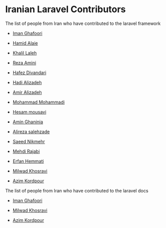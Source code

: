 # Iranian Laravel Contributors
The list of people from Iran who have contributed to the laravel framework

- <a href="https://github.com/laravel/framework/pulls?q=is%3Apr+author%3Aimanghafoori1+is%3Amerged">Iman Ghafoori</a>

- <a href="https://github.com/laravel/framework/pulls?q=is%3Apr+author%3Ahalaei+is%3Amerged">Hamid Alaie</a>

- <a href="https://github.com/laravel/framework/pulls?q=is%3Apr+author%3Akhalilst+is%3Amerged">Khalil Laleh</a>

- <a href="https://github.com/laravel/framework/pulls?q=is%3Apr+author%3Arezaamini-ir+is%3Amerged">Reza Amini</a>

- <a href="https://github.com/laravel/framework/pulls?q=is%3Apr+is%3Amerged+author%3Ahafezdivandari+">Hafez Divandari</a>

- <a href="https://github.com/laravel/framework/pulls?q=is%3Apr+author%3AhAz5+is%3Amerged">Hadi Alizadeh</a>

- <a href="https://github.com/laravel/framework/pulls?q=is%3Apr+author%3Aamir9480+is%3Amerged+">Amir Alizadeh
</a>

- <a href="https://github.com/laravel/framework/pulls?q=is%3Amerged+is%3Apr+author%3Am-mohammadi1+">Mohammad Mohammadi
</a>

- <a href="https://github.com/laravel/framework/pulls?q=is%3Apr+author%3AHesammousavi+is%3Amerged">Hesam mousavi
</a>

- <a href="https://github.com/laravel/framework/pulls?q=is%3Apr+is%3Amerged+author%3Aghaninia+">Amin Ghaninia
</a>

- <a href="https://github.com/laravel/framework/pulls?q=is%3Apr+author%3Aalirezasalehizadeh+is%3Aclosed+is%3Amerged">Alireza salehzade
</a>

- <a href="https://github.com/laravel/framework/pulls?q=is%3Apr+is%3Aclosed+author%3ASaeedNikmehr">Saeed Nikmehr
</a>

- <a href="https://github.com/laravel/framework/pulls?q=is%3Apr+author%3Amehdirajabi59+is%3Amerged">Mehdi Rajabi
</a>

- <a href="https://github.com/laravel/framework/pulls?q=is%3Apr+author%3Aerfanhemmati+is%3Amerged+">Erfan Hemmati
</a>

- <a href="https://github.com/laravel/framework/pulls?q=is%3Amerged+is%3Apr+author%3Amilwad-dev+">Milwad Khosravi
  </a>

- <a href="https://github.com/laravel/framework/pulls?q=is%3Apr+author%3Aazim-kordpour+is%3Amerged">Azim Kordpour</a>

The list of people from Iran who have contributed to the laravel docs

- <a href="https://github.com/laravel/docs/pulls?q=is%3Apr+author%3Aimanghafoori1+is%3Amerged">Iman Ghafoori
  </a>

- <a href="https://github.com/laravel/docs/pulls?q=is%3Amerged+is%3Apr+author%3Amilwad-dev+">Milwad Khosravi
  </a>

- <a href="https://github.com/laravel/docs/pulls?q=is%3Apr+author%3Aazim-kordpour+is%3Amerged">Azim Kordpour</a>
